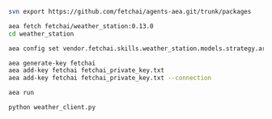 ``` bash
svn export https://github.com/fetchai/agents-aea.git/trunk/packages
```
``` bash
aea fetch fetchai/weather_station:0.13.0
cd weather_station
```
``` bash
aea config set vendor.fetchai.skills.weather_station.models.strategy.args.is_ledger_tx False --type bool
```
``` bash
aea generate-key fetchai
aea add-key fetchai fetchai_private_key.txt
aea add-key fetchai fetchai_private_key.txt --connection
```
``` bash
aea run
```
``` bash
python weather_client.py
```
